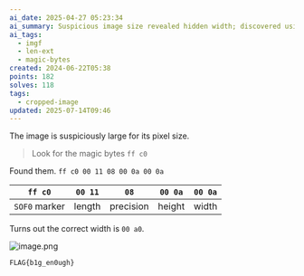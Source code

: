 ```yaml
---
ai_date: 2025-04-27 05:23:34
ai_summary: Suspicious image size revealed hidden width; discovered using SOF0 marker and length
ai_tags:
  - imgf
  - len-ext
  - magic-bytes
created: 2024-06-22T05:38
points: 182
solves: 118
tags:
  - cropped-image
updated: 2025-07-14T09:46
---
```


The image is suspiciously large for its pixel size.

 > Look for the magic bytes `ff c0`

Found them. `ff c0 00 11 08 00 0a 00 0a`

| `ff c0`       | `00 11` | `08`      | `00 0a` | `00 0a` |
| ------------- | ------- | --------- | ------- | ------- |
| `SOF0` marker | length  | precision | height  | width   |

Turns out the correct width is `00 a0`.

![image.png](https://res.cloudinary.com/kumonochisanaka/image/upload/v1719049731/2024/06/037531ce8e921f5de2ab1b0569667353.png)

```flag
FLAG{b1g_en0ugh}
```